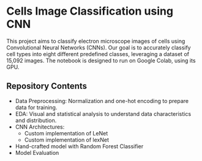 # Cells Image Classification using CNN
This project aims to classify electron microscope images of cells using Convolutional Neural Networks (CNNs). Our goal is to accurately classify cell types into eight different predefined classes, leveraging a dataset of 15,092 images. The notebook is designed to run on Google Colab, using its GPU.

## Repository Contents
- Data Preprocessing: Normalization and one-hot encoding to prepare data for training.
- EDA: Visual and statistical analysis to understand data characteristics and distribution.
- CNN Architectures:
  - Custom implementation of LeNet
  - Custom implementation of lexNet
- Hand-crafted model with Random Forest Classifier
- Model Evaluation
